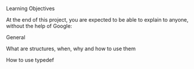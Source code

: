 Learning Objectives

At the end of this project, you are expected to be able to explain to anyone, without the help of Google:



General

What are structures, when, why and how to use them

How to use typedef
